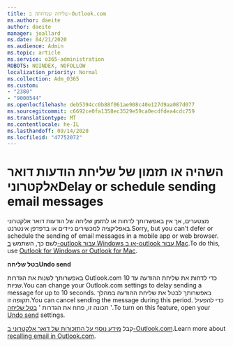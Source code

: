 ```yaml
---
title: שליחה שנדחתה ב-Outlook.com
ms.author: daeite
author: daeite
manager: joallard
ms.date: 04/21/2020
ms.audience: Admin
ms.topic: article
ms.service: o365-administration
ROBOTS: NOINDEX, NOFOLLOW
localization_priority: Normal
ms.collection: Adm_O365
ms.custom:
- "2380"
- "9000544"
ms.openlocfilehash: deb5394cc0b88f061ae908c40e127d9aa087d077
ms.sourcegitcommit: c6692ce0fa1358ec3529e59ca0ecdfdea4cdc759
ms.translationtype: MT
ms.contentlocale: he-IL
ms.lasthandoff: 09/14/2020
ms.locfileid: "47752072"
---
```

# <a name="delay-or-schedule-sending-email-messages"></a><span data-ttu-id="7cdbe-102">השהיה או תזמון של שליחת הודעות דואר אלקטרוני</span><span class="sxs-lookup"><span data-stu-id="7cdbe-102">Delay or schedule sending email messages</span></span>

<span data-ttu-id="7cdbe-103">מצטערים, אך אין באפשרותך לדחות או לתזמן שליחה של הודעות דואר אלקטרוני באפליקציה למכשירים ניידים או בדפדפן אינטרנט.</span><span class="sxs-lookup"><span data-stu-id="7cdbe-103">Sorry, but you can't defer or schedule the sending of email messages in a mobile app or web browser.</span></span> <span data-ttu-id="7cdbe-104">לשם כך, השתמש [ב-outlook עבור Windows או ב-outlook עבור Mac](https://products.office.com/outlook/email-and-calendar-software-microsoft-outlook).</span><span class="sxs-lookup"><span data-stu-id="7cdbe-104">To do this, use [Outlook for Windows or Outlook for Mac](https://products.office.com/outlook/email-and-calendar-software-microsoft-outlook).</span></span>

<span data-ttu-id="7cdbe-105">**בטל שליחה**</span><span class="sxs-lookup"><span data-stu-id="7cdbe-105">**Undo send**</span></span>

<span data-ttu-id="7cdbe-106">באפשרותך לשנות את הגדרות Outlook.com כדי לדחות את שליחת ההודעה עד 10 שניות.</span><span class="sxs-lookup"><span data-stu-id="7cdbe-106">You can change your Outlook.com settings to delay sending a message for up to 10 seconds.</span></span> <span data-ttu-id="7cdbe-107">באפשרותך לבטל את שליחת ההודעה במהלך תקופה זו.</span><span class="sxs-lookup"><span data-stu-id="7cdbe-107">You can cancel sending the message during this period.</span></span> <span data-ttu-id="7cdbe-108">כדי להפעיל תכונה זו, פתח את הגדרות ' [בטל שליחה](https://outlook.live.com/mail/options/mail/messageContent/undoSend) '.</span><span class="sxs-lookup"><span data-stu-id="7cdbe-108">To turn on this feature, open your [Undo send](https://outlook.live.com/mail/options/mail/messageContent/undoSend) settings.</span></span>

<span data-ttu-id="7cdbe-109">קבל [מידע נוסף על התזכורות של דואר אלקטרוני ב-Outlook.com](https://support.office.com/article/c069ddde-5282-4085-8f4c-d7b133324f8a?wt.mc_id=Office_Outlook_com_Alchemy).</span><span class="sxs-lookup"><span data-stu-id="7cdbe-109">Learn more about [recalling email in Outlook.com](https://support.office.com/article/c069ddde-5282-4085-8f4c-d7b133324f8a?wt.mc_id=Office_Outlook_com_Alchemy).</span></span>
